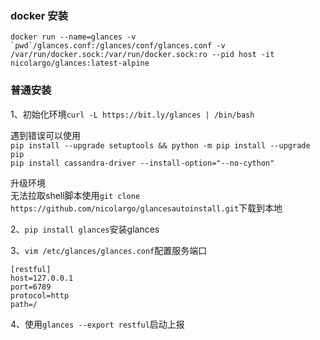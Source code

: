 ### docker 安装
```
docker run --name=glances -v `pwd`/glances.conf:/glances/conf/glances.conf -v /var/run/docker.sock:/var/run/docker.sock:ro --pid host -it nicolargo/glances:latest-alpine
```

### 普通安装

1、初始化环境`curl -L https://bit.ly/glances | /bin/bash`  

遇到错误可以使用  
`pip install --upgrade setuptools && python -m pip install --upgrade pip`  
`pip install cassandra-driver --install-option="--no-cython"`

升级环境  
无法拉取shell脚本使用`git clone https://github.com/nicolargo/glancesautoinstall.git`下载到本地  
  
2、`pip install glances`安装glances  

3、`vim /etc/glances/glances.conf`配置服务端口  

    [restful]                                                                                                     
    host=127.0.0.1                                                                                                
    port=6789                                                                                                     
    protocol=http                                                                                                 
    path=/ 

4、使用`glances --export restful`启动上报
